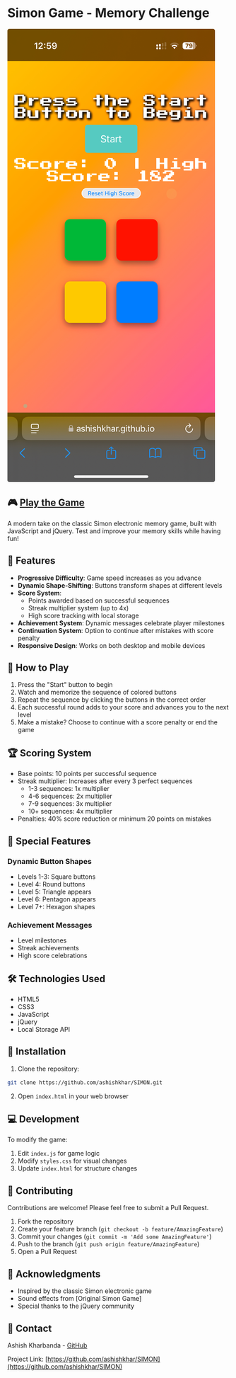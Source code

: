# Simon Game - Memory Challenge

![Simon Game Screenshot](screenshots/simon-game.png)

## 🎮 [Play the Game](https://ashishkhar.github.io/SIMON/)

A modern take on the classic Simon electronic memory game, built with JavaScript and jQuery. Test and improve your memory skills while having fun!

## 🌟 Features

- **Progressive Difficulty**: Game speed increases as you advance
- **Dynamic Shape-Shifting**: Buttons transform shapes at different levels
- **Score System**: 
  - Points awarded based on successful sequences
  - Streak multiplier system (up to 4x)
  - High score tracking with local storage
- **Achievement System**: Dynamic messages celebrate player milestones
- **Continuation System**: Option to continue after mistakes with score penalty
- **Responsive Design**: Works on both desktop and mobile devices

## 🎯 How to Play

1. Press the "Start" button to begin
2. Watch and memorize the sequence of colored buttons
3. Repeat the sequence by clicking the buttons in the correct order
4. Each successful round adds to your score and advances you to the next level
5. Make a mistake? Choose to continue with a score penalty or end the game

## 🏆 Scoring System

- Base points: 10 points per successful sequence
- Streak multiplier: Increases after every 3 perfect sequences
  - 1-3 sequences: 1x multiplier
  - 4-6 sequences: 2x multiplier
  - 7-9 sequences: 3x multiplier
  - 10+ sequences: 4x multiplier
- Penalties: 40% score reduction or minimum 20 points on mistakes

## 🎨 Special Features

### Dynamic Button Shapes
- Levels 1-3: Square buttons
- Level 4: Round buttons
- Level 5: Triangle appears
- Level 6: Pentagon appears
- Level 7+: Hexagon shapes

### Achievement Messages
- Level milestones
- Streak achievements
- High score celebrations

## 🛠️ Technologies Used

- HTML5
- CSS3
- JavaScript
- jQuery
- Local Storage API

## 🚀 Installation

1. Clone the repository:
```bash
git clone https://github.com/ashishkhar/SIMON.git
```
2. Open `index.html` in your web browser

## 💻 Development

To modify the game:

1. Edit `index.js` for game logic
2. Modify `styles.css` for visual changes
3. Update `index.html` for structure changes

## 🤝 Contributing

Contributions are welcome! Please feel free to submit a Pull Request.

1. Fork the repository
2. Create your feature branch (`git checkout -b feature/AmazingFeature`)
3. Commit your changes (`git commit -m 'Add some AmazingFeature'`)
4. Push to the branch (`git push origin feature/AmazingFeature`)
5. Open a Pull Request


## 👏 Acknowledgments

- Inspired by the classic Simon electronic game
- Sound effects from [Original Simon Game]
- Special thanks to the jQuery community

## 📧 Contact

Ashish Kharbanda - [GitHub](https://github.com/ashishkhar)

Project Link: [https://github.com/ashishkhar/SIMON](https://github.com/ashishkhar/SIMON)
